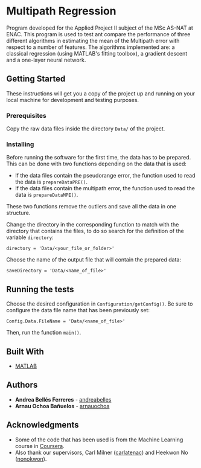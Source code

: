 # Multipath Regression

Program developed for the Applied Project II subject of the MSc AS-NAT at ENAC. This program is used to test ant compare the performance of three different algorithms in estimating the mean of the Multipath error with respect to a number of features. The algorithms implemented are: a classical regression (using MATLAB's fitting toolbox), a gradient descent and a one-layer neural network.

## Getting Started

These instructions will get you a copy of the project up and running on your local machine for development and testing purposes.

### Prerequisites

Copy the raw data files inside the directory  `Data/` of the project.

### Installing

Before running the software for the first time, the data has to be prepared. This can be done with two functions depending on the data that is used:
 * If the data files contain the pseudorange error, the function used to read the data is `prepareDataPRE()`.
 * If the data files contain the multipath error, the function used to read the data is `prepareDataMPE()`.

These two functions remove the outliers and save all the data in one structure.

Change the directory in the corresponding function to match with the directory that contains the files, to do so search for the definition of the variable `directory`:
```
directory = 'Data/<your_file_or_folder>'
```
Choose the name of the output file that will contain the prepared data:

```
saveDirectory = 'Data/<name_of_file>'
```

## Running the tests

Choose the desired configuration in `Configuration/getConfig()`. Be sure to configure the data file name that has been previously set:

```
Config.Data.FileName = 'Data/<name_of_file>'
```

Then, run the function `main()`.

## Built With

* [MATLAB](https://www.mathworks.com/products/matlab.html)

## Authors

* **Andrea Bellés Ferreres** - [andreabelles](https://github.com/andreabelles)
* **Arnau Ochoa Bañuelos** - [arnauochoa](https://github.com/arnauochoa)

## Acknowledgments

* Some of the code that has been used is from the Machine Learning course in [Coursera](https://www.coursera.org/learn/machine-learning).
* Also thank our supervisors, Carl Milner ([carlatenac](https://github.com/carlatenac)) and Heekwon No ([nonokwon](https://github.com/nonokwon)).
